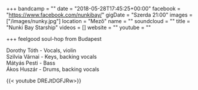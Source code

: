 +++
bandcamp = ""
date = "2018-05-28T17:45:25+00:00"
facebook = "https://www.facebook.com/nunkibay/"
gigDate = "Szerda 21:00"
images = ["/images/nunky.jpg"]
location = "Mező"
name = ""
soundcloud = ""
title = "Nunki Bay Starship"
videos = []
website = ""
youtube = ""

+++
feelgood soul-hop from Budapest

Dorothy Tóth - Vocals, violin  
Szilvia Várnai - Keys, backing vocals  
Mátyás Pesti - Bass  
Ákos Huszár - Drums, backing vocals

{{< youtube DREJtDGFJRw>}}